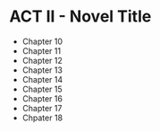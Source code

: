 # ACT II - Novel Title

* Chapter 10
* Chapter 11
* Chapter 12
* Chapter 13
* Chapter 14
* Chapter 15
* Chapter 16
* Chapter 17
* Chpater 18